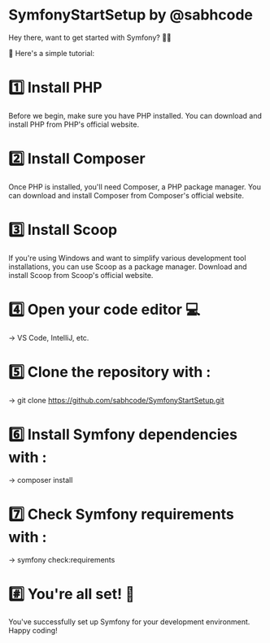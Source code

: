 # SymfonyStartSetup by @sabhcode

 Hey there, want to get started with Symfony? 🚀👋

📢 Here's a simple tutorial:

# 1️⃣ Install PHP
Before we begin, make sure you have PHP installed. You can download and install PHP from PHP's official website.

# 2️⃣ Install Composer
Once PHP is installed, you'll need Composer, a PHP package manager. You can download and install Composer from Composer's official website.

# 3️⃣ Install Scoop
If you're using Windows and want to simplify various development tool installations, you can use Scoop as a package manager. Download and install Scoop from Scoop's official website.

# 4️⃣ Open your code editor 💻
→ VS Code, IntelliJ, etc.

# 5️⃣ Clone the repository with :
→ git clone https://github.com/sabhcode/SymfonyStartSetup.git

# 6️⃣ Install Symfony dependencies with :
→ composer install

# 7️⃣ Check Symfony requirements with :
→ symfony check:requirements

 # #️⃣ You're all set! 🎉
You've successfully set up Symfony for your development environment. Happy coding!
